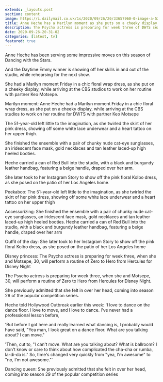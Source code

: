 ```yaml
---
extends: _layouts.post
section: content
image: https://i.dailymail.co.uk/1s/2020/09/26/20/33657960-0-image-a-53_1601147341915.jpg 
title: Anne Heche has a Marilyn moment as she puts on a cheeky display at Dancing with the Stars studio 
description: The Psycho actress is preparing for week three of DWTS season 29, when she and partner Keo Motsepe will perform a routine of Zero to Hero from Hercules for Disney Night. 
date: 2020-09-26-20-31-02 
categories: [latest, tv] 
featured: true 
--- 
```

Anne Heche has been serving some impressive moves on this season of Dancing with the Stars.

And the Daytime Emmy winner is showing off her skills in and out of the studio, while rehearsing for the next show.

She had a Marilyn moment Friday in a chic floral wrap dress, as she put on a cheeky display, while arriving at the CBS studios to work on her routine with partner Keo Motsepe.

Marilyn moment: Anne Heche had a Marilyn moment Friday in a chic floral wrap dress, as she put on a cheeky display, while arriving at the CBS studios to work on her routine for DWTS with partner Keo Motsepe

The 51-year-old left little to the imagination, as she twirled the skirt of her pink dress, showing off some white lace underwear and a heart tattoo on her upper thigh.

She finished the ensemble with a pair of chunky nude cat-eye sunglasses, an iridescent face mask, gold necklaces and tan leather laced-up high heeled booties.

Heche carried a can of Red Bull into the studio, with a black and burgundy leather handbag, featuring a beige handle, draped over her arm. 

She later took to her Instagram Story to show off the pink floral Kolbo dress, as she posed on the patio of her Los Angeles home.  

Peekaboo: The 51-year-old left little to the imagination, as she twirled the skirt of her pink dress, showing off some white lace underwear and a heart tattoo on her upper thigh

Accessorizing: She finished the ensemble with a pair of chunky nude cat-eye sunglasses, an iridescent face mask, gold necklaces and tan leather laced-up high heeled booties. Heche carried a can of Red Bull into the studio, with a black and burgundy leather handbag, featuring a beige handle, draped over her arm

Outfit of the day: She later took to her Instagram Story to show off the pink floral Kolbo dress, as she posed on the patio of her Los Angeles home

Disney princess: The Psycho actress is preparing for week three, when she and Motsepe, 30, will perform a routine of Zero to Hero from Hercules for Disney Night

The Psycho actress is preparing for week three, when she and Motsepe, 30, will perform a routine of Zero to Hero from Hercules for Disney Night.

She previously admitted that she felt in over her head, coming into season 29 of the popular competition series.

Heche told Hollywood Outbreak earlier this week: 'I love to dance on the dance floor. I love to move, and I love to dance. I've never had a professional lesson before, 

'But before I got here and really learned what dancing is, I probably would have said, "Yea man, I look great on a dance floor. What are you talking about? I can move."

'Then, cut to, "I can't move. What are you talking about? What is ballroom? I don't know or care to think about how complicated the cha-cha or rumba, la-di-da is." So, time's changed very quickly from "yea, I'm awesome" to "no, I'm not awesome."' 

Dancing queen: She previously admitted that she felt in over her head, coming into season 29 of the popular competition series


